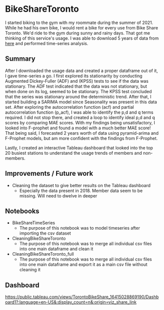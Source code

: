 # BikeShareToronto
I started biking to the gym with my roommate during the summer of 2021. While he had his own bike, I would rent a bike for every use from Bike Share Toronto. We'd ride to the gym during sunny and rainy days. That got me thinking of this service's usage. I was able to download 5 years of data from [here](https://open.toronto.ca/dataset/bike-share-toronto-ridership-data/) and performed time-series analysis. 

## Summary
After I downloaded the usage data and created a proper dataframe out of it, I gave time-series a go. I first explored its stationarity by conducting Augmented Dickey-Fuller (ADF) and (KPSS) tests to see if the data was stationary. The ADF test indicated that the data was not stationary, but when done on its log, seemed to be stationary. The KPSS test concluded that the series was stationary around the deterministic trend. After that, I started building a SARIMA model since Seasonality was present in this data set. After exploring the autocorrelation function (acf) and partial autocorrelation function (p_acf), I was able to identify the p,d and q terms required. I did not stop there, and created a loop to identify ideal p,d and q scores by comparing MAE scores. With my findings being unsatisfactory, I looked into F-prophet and found a model with a much better MAE score! That being said, I forecasted 2 years worth of data using pyramid-arima and F-Prophet models, but am more confident with the findings from F-Prophet.

Lastly, I created an interactive Tableau dashboard that looked into the top 20 busiest stations to understand the usage trends of members and non-members.

## Improvements / Future work
- Cleaning the dataset to give better results on the Tableau dashboard
    - Especially the data present in 2018. Member data seem to be missing. Will need to dwelve in deeper

## Notebooks
- BikeShareTimeSeries
    - The purpose of this notebook was to model timeseries after importing the csv dataset 
- CleaningBikeShareToronto
    - The purpose of this notebook was to merge all individual csv files into one main dataframe and clean it
- CleaningBikeShareToronto_full
    - The purpose of this notebook was to merge all individual csv files into one main dataframe and export it as a main csv file without cleaning it

## Dashboard
https://public.tableau.com/views/TorontoBikeShare_16415028869190/Dashboard1?:language=en-US&:display_count=n&:origin=viz_share_link 